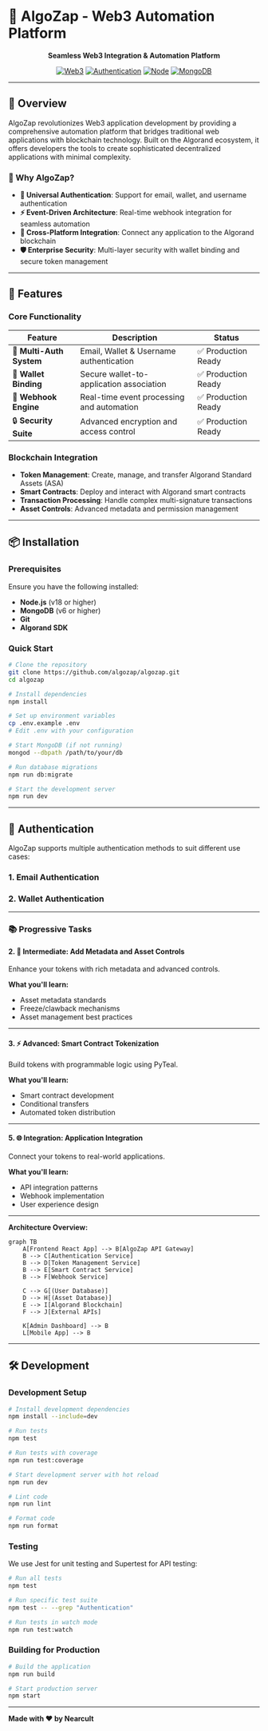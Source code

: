 # 🚀 AlgoZap - Web3 Automation Platform

<div align="center">

**Seamless Web3 Integration & Automation Platform**

[![Web3](https://img.shields.io/badge/Web3-Automation-4A90E2?style=for-the-badge&logo=ethereum)](https://github.com/algozap/algozap)
[![Authentication](https://img.shields.io/badge/Auth--50C878?style=for-the-badge&logo=shield)](https://github.com/algozap/algozap)
[![Node](https://img.shields.io/badge/Node-18+-339933?style=for-the-badge&logo=node.js)](https://nodejs.org)
[![MongoDB](https://img.shields.io/badge/MongoDB-6+-47A248?style=for-the-badge&logo=mongodb)](https://mongodb.com)


---

</div>

## 🌟 Overview

AlgoZap revolutionizes Web3 application development by providing a comprehensive automation platform that bridges traditional web applications with blockchain technology. Built on the Algorand ecosystem, it offers developers the tools to create sophisticated decentralized applications with minimal complexity.

### 🎯 Why AlgoZap?

- **🔐 Universal Authentication**: Support for email, wallet, and username authentication
- **⚡ Event-Driven Architecture**: Real-time webhook integration for seamless automation
- **🔗 Cross-Platform Integration**: Connect any application to the Algorand blockchain
- **🛡️ Enterprise Security**: Multi-layer security with wallet binding and secure token management

---

## 🌟 Features

### Core Functionality

| Feature | Description | Status |
|---------|-------------|--------|
| 🔑 **Multi-Auth System** | Email, Wallet & Username authentication | ✅ Production Ready |
| 🔗 **Wallet Binding** | Secure wallet-to-application association | ✅ Production Ready |
| 🎣 **Webhook Engine** | Real-time event processing and automation | ✅ Production Ready |
| 🔒 **Security Suite** | Advanced encryption and access control | ✅ Production Ready |

### Blockchain Integration

- **Token Management**: Create, manage, and transfer Algorand Standard Assets (ASA)
- **Smart Contracts**: Deploy and interact with Algorand smart contracts
- **Transaction Processing**: Handle complex multi-signature transactions
- **Asset Controls**: Advanced metadata and permission management

---

## 📦 Installation

### Prerequisites

Ensure you have the following installed:

- **Node.js** (v18 or higher)
- **MongoDB** (v6 or higher)
- **Git**
- **Algorand SDK**

### Quick Start

```bash
# Clone the repository
git clone https://github.com/algozap/algozap.git
cd algozap

# Install dependencies
npm install

# Set up environment variables
cp .env.example .env
# Edit .env with your configuration

# Start MongoDB (if not running)
mongod --dbpath /path/to/your/db

# Run database migrations
npm run db:migrate

# Start the development server
npm run dev
```

---

## 🔐 Authentication

AlgoZap supports multiple authentication methods to suit different use cases:

### 1. Email Authentication

### 2. Wallet Authentication

---

### 📚 Progressive Tasks

#### 2. 🔧 **Intermediate: Add Metadata and Asset Controls**
Enhance your tokens with rich metadata and advanced controls.

**What you'll learn:**
- Asset metadata standards
- Freeze/clawback mechanisms
- Asset management best practices
  
---

#### 3. ⚡ **Advanced: Smart Contract Tokenization**
Build tokens with programmable logic using PyTeal.

**What you'll learn:**
- Smart contract development
- Conditional transfers
- Automated token distribution

---

#### 5. 🌐 **Integration: Application Integration**
Connect your tokens to real-world applications.

**What you'll learn:**
- API integration patterns
- Webhook implementation
- User experience design

---

**Architecture Overview:**
```mermaid
graph TB
    A[Frontend React App] --> B[AlgoZap API Gateway]
    B --> C[Authentication Service]
    B --> D[Token Management Service]
    B --> E[Smart Contract Service]
    B --> F[Webhook Service]
    
    C --> G[(User Database)]
    D --> H[(Asset Database)]
    E --> I[Algorand Blockchain]
    F --> J[External APIs]
    
    K[Admin Dashboard] --> B
    L[Mobile App] --> B
```

---

## 🛠️ Development

### Development Setup

```bash
# Install development dependencies
npm install --include=dev

# Run tests
npm test

# Run tests with coverage
npm run test:coverage

# Start development server with hot reload
npm run dev

# Lint code
npm run lint

# Format code
npm run format
```

### Testing

We use Jest for unit testing and Supertest for API testing:

```bash
# Run all tests
npm test

# Run specific test suite
npm test -- --grep "Authentication"

# Run tests in watch mode
npm run test:watch
```

### Building for Production

```bash
# Build the application
npm run build

# Start production server
npm start
```

---
**Made with ❤️ by Nearcult**
